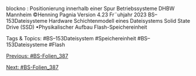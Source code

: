 blockno : Positionierung innerhalb einer Spur
Betriebssysteme DHBW Mannheim ©Henning Pagnia Version 4.23 Fr¨uhjahr 2023 BS–153Dateisysteme Hardware Schichtenmodell eines Dateisystems
Solid State Drive (SSD)
•Physikalischer Aufbau
Flash-Speichereinheit

   Tags & Topics:
   #BS–153Dateisystem
   #Speichereinheit
   #BS–153Dateisysteme
   #Flash

[Previous: #BS-Folien_387](BS-Folien_387.md)

[Next: #BS-Folien_387](BS-Folien_387.md)